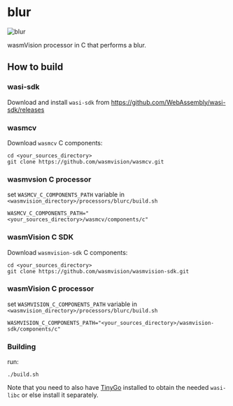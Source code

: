 # blur

![blur](../../images/blur-processor.png)

wasmVision processor in C that performs a blur.

## How to build

### wasi-sdk

Download and install `wasi-sdk` from https://github.com/WebAssembly/wasi-sdk/releases


### wasmcv

Download `wasmcv` C components:

```shell
cd <your_sources_directory>
git clone https://github.com/wasmvision/wasmcv.git 
```

### wasmvsion C processor

set `WASMCV_C_COMPONENTS_PATH` variable in `<wasmvision_directory>/processors/blurc/build.sh`

```shell
WASMCV_C_COMPONENTS_PATH="<your_sources_directory>/wasmcv/components/c"
```


### wasmVision C SDK

Download `wasmvision-sdk` C components:

```shell
cd <your_sources_directory>
git clone https://github.com/wasmvision/wasmvision-sdk.git 
```

### wasmVision C processor

set `WASMVISION_C_COMPONENTS_PATH` variable in `<wasmvision_directory>/processors/blurc/build.sh`

```shell
WASMVISION_C_COMPONENTS_PATH="<your_sources_directory>/wasmvision-sdk/components/c"
```

### Building

run:

```shell
./build.sh
```

Note that you need to also have [TinyGo](https://github.com/tinygo-org/tinygo/releases) installed to obtain the needed `wasi-libc` or else install it separately.
